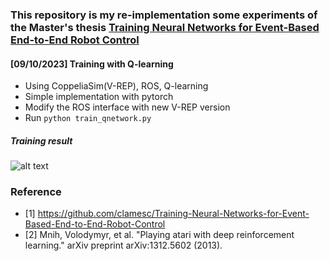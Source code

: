 ### This repository is my re-implementation some experiments of the Master's thesis [Training Neural Networks for Event-Based End-to-End Robot Control](https://github.com/clamesc/Training-Neural-Networks-for-Event-Based-End-to-End-Robot-Control)
#### [09/10/2023] Training with Q-learning
* Using CoppeliaSim(V-REP), ROS, Q-learning
* Simple implementation with pytorch
* Modify the ROS interface with new V-REP version
* Run `python train_qnetwork.py`
##### Training result
![alt text](https://github.com/phuongboi/land-following-with-reinforcement-learning/blob/main/figures/recording_2023_10_19-06_46-39.gif)  


### Reference
* [1] https://github.com/clamesc/Training-Neural-Networks-for-Event-Based-End-to-End-Robot-Control
* [2] Mnih, Volodymyr, et al. "Playing atari with deep reinforcement learning." arXiv preprint arXiv:1312.5602 (2013).
